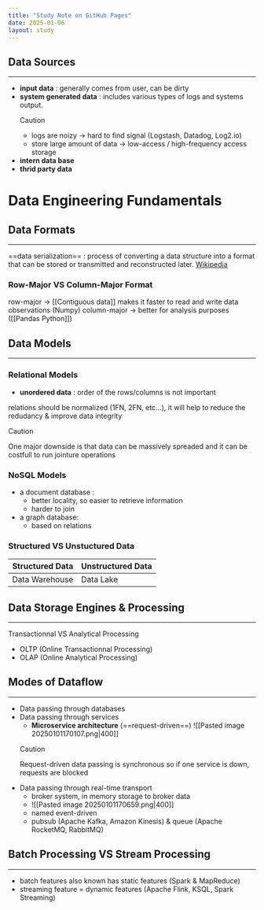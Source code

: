 ```yaml
---
title: "Study Note on GitHub Pages"
date: 2025-01-06
layout: study
---
```


## Data Sources
---
- __input data__  : generally comes from user, can be dirty
- __system generated data__ : includes various types of logs and systems output.
	>[!caution] 
	> - logs are noizy -> hard to find signal (Logstash, Datadog, Log2.io)
	> - store large amount of data -> low-access / high-frequency access storage
- __intern data base__
- __thrid party data__


# Data Engineering Fundamentals
## Data Formats
---
==data serialization== : process of converting a data structure into a format that can be stored or transmitted and reconstructed later. [Wikipedia](https://en.wikipedia.org/wiki/Comparison_of_data-serialization_formats)
### Row-Major VS Column-Major Format
row-major -> [[Contiguous data]] makes it faster to read and write data observations (Numpy)
column-major -> better for analysis purposes ([[Pandas Python]])



## Data Models
---
### Relational Models
- __unordered data__ : order of the rows/columns is not important

relations should be normalized  (1FN, 2FN, etc...), it will help to reduce the redudancy & improve data integrity 
>[!caution]
>One major downside is that data can be massively spreaded and it can be costfull to run jointure operations

### NoSQL Models
- a document database : 
	- better locality, so easier to retrieve information
	- harder to join
- a graph database:
	- based on relations

### Structured VS Unstuctured Data
| Structured Data | Unstructured Data |
| --------------- | ----------------- |
| Data Warehouse  | Data Lake         |


## Data Storage Engines & Processing
--- 
Transactionnal VS Analytical Processing
- OLTP (Online Transactionnal Processing)
- OLAP (Online Analytical Processing)

## Modes of Dataflow
---
- Data passing through databases
- Data passing through services
	 - __Microservice architecture__ (==request-driven==)
	![[Pasted image 20250101170107.png|400]]
	 >[!caution]
	 > Request-driven data passing is synchronous so if one service is down, requests are blocked
- Data passing through real-time transport
	- broker system, in memory storage to broker data
	- ![[Pasted image 20250101170659.png|400]]
	- named event-driven
	- pubsub (Apache Kafka, Amazon Kinesis) & queue (Apache RocketMQ, RabbitMQ)

## Batch Processing VS Stream Processing
---
- batch features also known has static features (Spark & MapReduce)
- streaming feature = dynamic features (Apache Flink, KSQL, Spark Streaming)
